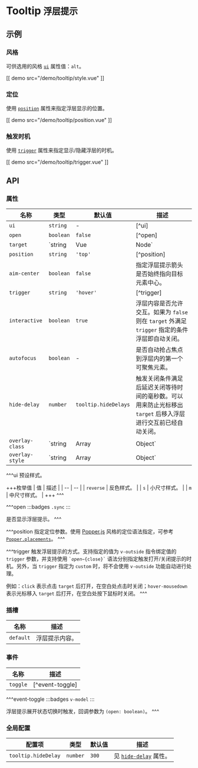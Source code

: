 # Tooltip <small>浮层提示</small>

## 示例

### 风格

可供选用的风格 [`ui`](#props-ui) 属性值：`alt`。

[[ demo src="/demo/tooltip/style.vue" ]]

### 定位

使用 [`position`](#props-position) 属性来指定浮层显示的位置。

[[ demo src="/demo/tooltip/position.vue" ]]

### 触发时机

使用 [`trigger`](#props-trigger) 属性来指定显示/隐藏浮层的时机。

[[ demo src="/demo/tooltip/trigger.vue" ]]

## API

### 属性

| 名称 | 类型 | 默认值 | 描述 |
| -- | -- | -- | -- |
| ``ui`` | `string` | - | [^ui] |
| ``open`` | `boolean` | `false` | [^open] |
| ``target`` | `string | Vue | Node` | - | 参考 [`Overlay`](./overlay) 组件的 [`target`](./overlay#props-target) 属性。 |
| ``position`` | `string` | `'top'` | [^position] |
| ``aim-center`` | `boolean` | `false` | 指定浮层提示箭头是否始终指向目标元素中心。 |
| ``trigger`` | `string` | `'hover'` | [^trigger] |
| ``interactive`` | `boolean` | `true` | 浮层内容是否允许交互。如果为 `false` 则在 `target` 外满足 `trigger` 指定的条件浮层即自动关闭。 |
| ``autofocus`` | `boolean` | - | 是否自动抢占焦点到浮层内的第一个可聚焦元素。 |
| ``hide-delay`` | `number` | `tooltip.hideDelays` | 触发关闭条件满足后延迟关闭等待时间的毫秒数。可以用来防止光标移出 `target` 后移入浮层进行交互前已经自动关闭。 |
| ``overlay-class`` | `string | Array | Object` | - | 参考 [`Overlay`](./overlay) 组件的 [`overlay-class`](./overlay#props-overlay-class) 属性。 |
| ``overlay-style`` | `string | Array | Object` | - | 参考 [`Overlay`](./overlay) 组件的 [`overlay-style`](./overlay#props-overlay-style) 属性。 |

^^^ui
预设样式。

+++枚举值
| 值 | 描述 |
| -- | -- |
| `reverse` | 反色样式。 |
| `s` | 小尺寸样式。 |
| `m` | 中尺寸样式。 |
+++
^^^

^^^open
:::badges
`.sync`
:::

是否显示浮层提示。
^^^

^^^position
指定定位参数。使用 [Popper.js](https://popper.js.org/) 风格的定位语法指定，可参考 [`Popper.placements`](https://popper.js.org/popper-documentation.html#Popper.placements)。
^^^

^^^trigger
触发浮层提示的方式。支持指定的值为 `v-outside` 指令绑定值的 `trigger` 参数，并支持使用 <code>&#0096;${open}-${close}&#0096;</code> 语法分别指定触发打开/关闭提示的时机。另外，当 `trigger` 指定为 `custom` 时，将不会使用 `v-outside` 功能自动进行处理。

例如：`click` 表示点击 `target` 后打开，在空白处点击时关闭；`hover-mousedown` 表示光标移入 `target` 后打开，在空白处按下鼠标时关闭。
^^^

### 插槽

| 名称 | 描述 |
| -- | -- |
| ``default`` | 浮层提示内容。 |

### 事件

| 名称 | 描述 |
| -- | -- |
| ``toggle`` | [^event-toggle] |

^^^event-toggle
:::badges
`v-model`
:::

浮层提示展开状态切换时触发，回调参数为 `(open: boolean)`。
^^^

### 全局配置

| 配置项 | 类型 | 默认值 | 描述 |
| -- | -- | -- | -- |
| ``tooltip.hideDelay`` | `number` | `300` | 见 [`hide-delay`](#props-hide-delay) 属性。 |
